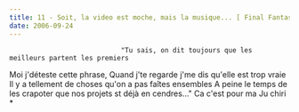 ```yaml
---
title: 11 - Soit, la video est moche, mais la musique... [ Final Fantasy X - To Zanarkand (que de souvenirs) ]
date: 2006-09-24
---
```





                                "Tu sais, on dit toujours que les meilleurs partent les premiers
Moi j'déteste cette phrase,
Quand j'te regarde j'me dis qu'elle est trop vraie
Il y a tellement de choses qu'on a pas faîtes ensembles
A peine le temps de les crapoter que nos projets st déjà en cendres..."
Ca c'est pour ma Ju chiri *
            
